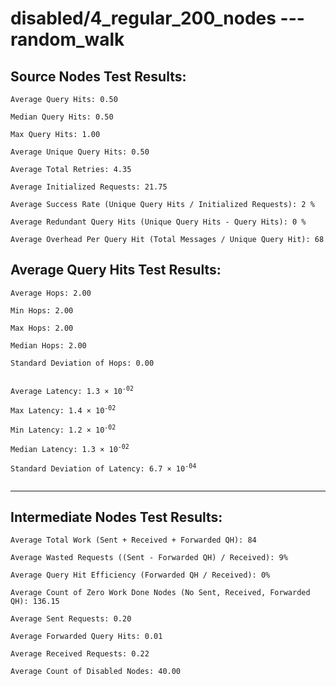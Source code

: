 # disabled/4_regular_200_nodes --- random_walk
## Source Nodes Test Results:
	Average Query Hits: 0.50

	Median Query Hits: 0.50

	Max Query Hits: 1.00

	Average Unique Query Hits: 0.50

	Average Total Retries: 4.35

	Average Initialized Requests: 21.75

	Average Success Rate (Unique Query Hits / Initialized Requests): 2 %

	Average Redundant Query Hits (Unique Query Hits - Query Hits): 0 %

	Average Overhead Per Query Hit (Total Messages / Unique Query Hit): 68



## Average Query Hits Test Results:
<pre><code>Average Hops: 2.00

Min Hops: 2.00

Max Hops: 2.00

Median Hops: 2.00

Standard Deviation of Hops: 0.00


Average Latency: 1.3 × 10<sup>-02</sup>

Max Latency: 1.4 × 10<sup>-02</sup>

Min Latency: 1.2 × 10<sup>-02</sup>

Median Latency: 1.3 × 10<sup>-02</sup>

Standard Deviation of Latency: 6.7 × 10<sup>-04</sup>

</code></pre>

---------------------------------------------
## Intermediate Nodes Test Results:

	Average Total Work (Sent + Received + Forwarded QH): 84

	Average Wasted Requests ((Sent - Forwarded QH) / Received): 9%

	Average Query Hit Efficiency (Forwarded QH / Received): 0%

	Average Count of Zero Work Done Nodes (No Sent, Received, Forwarded QH): 136.15

	Average Sent Requests: 0.20

	Average Forwarded Query Hits: 0.01

	Average Received Requests: 0.22

	Average Count of Disabled Nodes: 40.00

